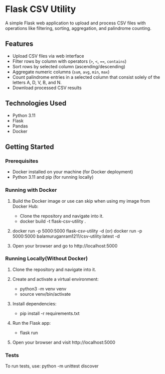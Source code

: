 # Flask CSV Utility

A simple Flask web application to upload and process CSV files with operations like filtering, sorting, aggregation, and palindrome counting.

## Features

- Upload CSV files via web interface
- Filter rows by column with operators (`>`, `<`, `==`, `contains`)
- Sort rows by selected column (ascending/descending)
- Aggregate numeric columns (`sum`, `avg`, `min`, `max`)
- Count palindrome entries in a selected column that consist solely of the letters A, D, V, B, and N.
- Download processed CSV results

## Technologies Used

- Python 3.11
- Flask
- Pandas
- Docker

## Getting Started

### Prerequisites

- Docker installed on your machine (for Docker deployment)
- Python 3.11 and pip (for running locally)

### Running with Docker

1. Build the Docker image or use can skip when using my image from Docker Hub:
   - Clone the repository and navigate into it.
   - docker build -t flask-csv-utility .

2. docker run -p 5000:5000 flask-csv-utility -d (or) docker run -p 5000:5000 balamuruganram1211/csv-utility:latest -d

3. Open your browser and go to http://localhost:5000

### Running Locally(Without Docker)
1. Clone the repository and navigate into it.

2. Create and activate a virtual environment:
    - python3 -m venv venv
    - source venv/bin/activate 

3. Install dependencies:
    - pip install -r requirements.txt

4. Run the Flask app:
    - flask run

5. Open your browser and visit http://localhost:5000

### Tests
To run tests, use:
   python -m unittest discover
